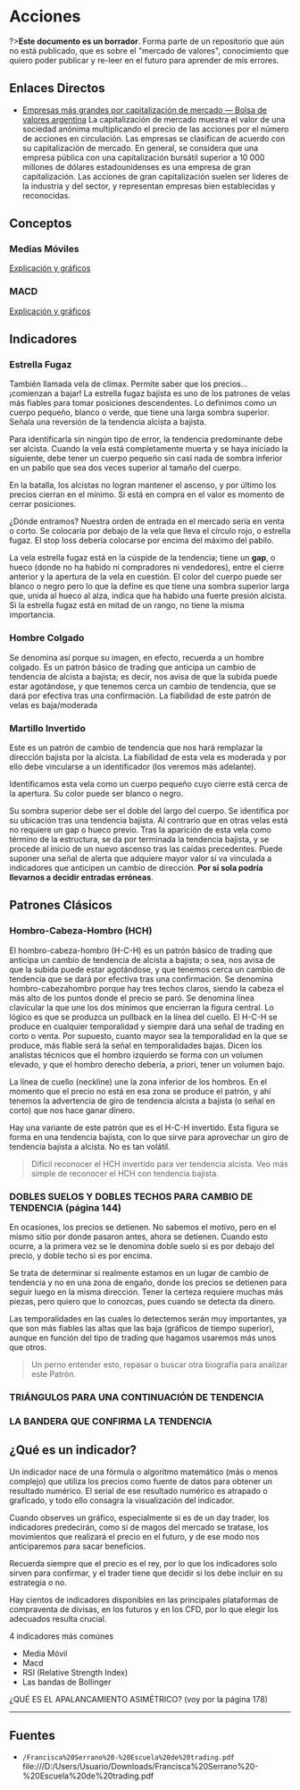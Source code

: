 # Acciones

?>**Este documento es un borrador**. Forma parte de un repositorio que aún no está publicado, que es sobre el "mercado de valores", conocimiento que quiero poder publicar y re-leer en el futuro para aprender de mis errores.

## Enlaces Directos

- [Empresas más grandes por capitalización de mercado — Bolsa de valores argentina](https://es.tradingview.com/markets/stocks-argentina/market-movers-large-cap/)
La capitalización de mercado muestra el valor de una sociedad anónima multiplicando el precio de las acciones por el número de acciones en circulación. Las empresas se clasifican de acuerdo con su capitalización de mercado. En general, se considera que una empresa pública con una capitalización bursátil superior a 10 000 millones de dólares estadounidenses es una empresa de gran capitalización. Las acciones de gran capitalización suelen ser líderes de la industria y del sector, y representan empresas bien establecidas y reconocidas.

## Conceptos

### Medias Móviles

[Explicación y gráficos](https://drive.google.com/file/d/0B1knYOKPsVxxNmV1UlZoaFFXTUU/view)


### MACD

[Explicación y gráficos](https://drive.google.com/file/d/0B1knYOKPsVxxWGNLaDhzdHB3bEE/view)

## Indicadores

### Estrella Fugaz

También llamada vela de clímax. Permite saber que los precios… ¡comienzan a bajar!
La estrella fugaz bajista es uno de los patrones de velas más fiables para tomar posiciones descendentes. Lo definimos como un cuerpo pequeño, blanco o verde, que tiene una larga sombra superior. Señala una reversión de la tendencia alcista a bajista.

Para identificarla sin ningún tipo de error, la tendencia predominante debe ser alcista. Cuando la vela está completamente muerta y se haya iniciado la siguiente, debe tener un cuerpo pequeño sin casi nada de sombra inferior en un pabilo que sea dos veces superior al tamaño del cuerpo.

En la batalla, los alcistas no logran mantener el ascenso, y por último los precios cierran en el mínimo. Si está en compra en el valor es momento de cerrar posiciones.

¿Dónde entramos? Nuestra orden de entrada en el mercado sería en venta o corto. Se colocaría por debajo de la vela que lleva el círculo rojo, o estrella fugaz. El stop loss debería colocarse por encima del máximo del pabilo.

La vela estrella fugaz está en la cúspide de la tendencia; tiene un **gap**, o hueco (donde no ha habido ni compradores ni vendedores), entre el cierre anterior y la apertura de la vela en cuestión. El color del cuerpo puede ser blanco o negro pero lo que la define es que tiene una sombra superior larga que, unida al hueco al alza, indica que ha habido una fuerte presión alcista. Si la estrella fugaz está en mitad de un rango, no tiene la misma importancia.

### Hombre Colgado

Se denomina así porque su imagen, en efecto, recuerda a un hombre colgado.
Es un patrón básico de trading que anticipa un cambio de tendencia de alcista a bajista; es decir, nos avisa de que la subida puede estar agotándose, y que tenemos cerca un cambio de tendencia, que se dará por efectiva tras una confirmación. La fiabilidad de este patrón de velas es baja/moderada

### Martillo Invertido

Este es un patrón de cambio de tendencia que nos hará remplazar la dirección bajista por la alcista. La fiabilidad de esta vela es moderada y por ello debe vincularse a un identificador (los veremos más adelante).

Identificamos esta vela como un cuerpo pequeño cuyo cierre está cerca de la apertura. Su color puede ser blanco o negro.

Su sombra superior debe ser el doble del largo del cuerpo. Se identifica por su ubicación tras una tendencia bajista. Al contrario que en otras velas está no requiere un gap o hueco previo. Tras la aparición de esta vela como término de la estructura, se da por terminada la tendencia bajista, y se procede al inicio de un nuevo ascenso tras las caídas precedentes. Puede suponer una señal de alerta que adquiere mayor valor si va vinculada a indicadores que anticipen un cambio de dirección. **Por sí sola podría llevarnos a decidir entradas erróneas**.

## Patrones Clásicos

### Hombro-Cabeza-Hombro (HCH)

El hombro-cabeza-hombro (H-C-H) es un patrón básico de trading que anticipa un cambio de tendencia de alcista a bajista; o sea, nos avisa de que la subida puede estar agotándose, y que tenemos cerca un cambio de tendencia que se dará por efectiva tras una confirmación. Se denomina hombro-cabezahombro porque hay tres techos claros, siendo la cabeza el más alto de los puntos donde el precio se paró. Se denomina línea clavicular la que une los dos mínimos que encierran la figura central. Lo lógico es que se produzca un pullback en la línea del cuello. El H-C-H se produce en cualquier temporalidad y siempre dará una señal de trading en corto o venta. Por supuesto, cuanto mayor sea la temporalidad en la que se produce, más fiable será la señal en temporalidades bajas. Dicen los analistas técnicos que el hombro izquierdo se forma con un volumen elevado, y que el hombro derecho debería, a priori, tener un volumen bajo.

La línea de cuello (neckline) une la zona inferior de los hombros. En el momento que el precio no está en esa zona se produce el patrón, y ahí tenemos la advertencia de giro de tendencia alcista a bajista (o señal en corto) que nos hace ganar dinero. 

Hay una variante de este patrón que es el H-C-H invertido. Esta figura se forma en una tendencia bajista, con lo que sirve para aprovechar un giro de tendencia bajista a alcista. No es tan volátil.

>Dificil reconocer el HCH invertido para ver tendencia alcista. Veo más simple de reconocer el HCH con tendencia bajista.

### DOBLES SUELOS Y DOBLES TECHOS PARA CAMBIO DE TENDENCIA (página 144)

En ocasiones, los precios se detienen. No sabemos el motivo, pero en el mismo sitio por donde pasaron antes, ahora se detienen. Cuando esto ocurre, a la primera vez se le denomina doble suelo si es por debajo del precio, y doble techo si es por encima.

Se trata de determinar si realmente estamos en un lugar de cambio de tendencia y no en una zona de engaño, donde los precios se detienen para seguir luego en la misma dirección. Tener la certeza requiere muchas más piezas, pero quiero que lo conozcas, pues cuando se detecta da dinero.

Las temporalidades en las cuales lo detectemos serán muy importantes, ya que son más fiables las altas que las baja (gráficos de tiempo superior), aunque en función del tipo de trading que hagamos usaremos más unos que otros.

>Un perno entender esto, repasar o buscar otra biografía para analizar este Patrón.

### TRIÁNGULOS PARA UNA CONTINUACIÓN DE TENDENCIA

### LA BANDERA QUE CONFIRMA LA TENDENCIA

## ¿Qué es un indicador?

Un indicador nace de una fórmula o algoritmo matemático (más o menos complejo) que utiliza los precios como fuente de datos para obtener un resultado numérico. El serial de ese resultado numérico es atrapado o graficado, y todo ello consagra la visualización del indicador.

Cuando observes un gráfico, especialmente si es de un day trader, los indicadores predecirán, como si de magos del mercado se tratase, los movimientos que realizará el precio en el futuro, y de ese modo nos anticiparemos para sacar beneficios.

Recuerda siempre que el precio es el rey, por lo que los indicadores solo sirven para confirmar, y el trader tiene que decidir si los debe incluir en su estrategia o no. 

Hay cientos de indicadores disponibles en las principales plataformas de compraventa de divisas, en los futuros y en los CFD, por lo que elegir los adecuados resulta crucial.

4 indicadores más comúnes

- Media Móvil
- Macd
- RSI (Relative Strength Index)
- Las bandas de Bollinger

¿QUÉ ES EL APALANCAMIENTO ASIMÉTRICO? (voy por la página 178)

***

## Fuentes

- `/Francisca%20Serrano%20-%20Escuela%20de%20trading.pdf`
file:///D:/Users/Usuario/Downloads/Francisca%20Serrano%20-%20Escuela%20de%20trading.pdf
